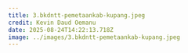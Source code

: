 ```yaml
---
title: 3.bkdntt-pemetaankab-kupang.jpeg
credit: Kevin Daud Oemanu
date: 2025-08-24T14:22:13.718Z
image: ../images/3.bkdntt-pemetaankab-kupang.jpeg
---
```



